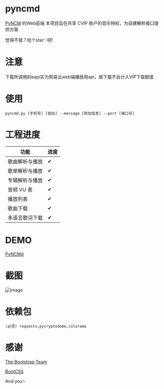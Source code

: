 # pyncmd
[PyNCM](https://github.com/greats3an/pyncm) 的Web前端
本项目旨在共享 CVIP 账户的音乐特权，为自建解析接口提供方案

觉得不错？给个star✨吧!

# 注意
下载所调用的eapi实为网易云web端播放用api，故下载不会计入VIP下载额度

# 使用
    pyncmd.py [手机号] [密码] --message [附加信息] --port [端口号]

# 工程进度
|功能|进度|
|-|-|
|歌曲解析与播放|✔|
|歌单解析与播放|✔|
|专辑解析与播放|✔|
|音频 VU 表|✔|
|播放列表|✔|
|歌曲下载|✔|
|多语言歌词下载|✔|
# DEMO
[PyNCMd](https://mos9527.tooo.top/ncm)

# 截图
![image](https://raw.githubusercontent.com/greats3an/pyncmd/master/screenshot/shot1.png)

# 依赖包

    (必须) requests,pycryptodome,colorama

# 感谢

[The Bootstrap Team](https://getbootstrap.com/)

[BootCSS](https://bootcss.com)

And you✨